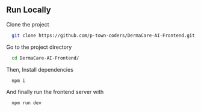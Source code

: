 ## Run Locally

Clone the project

```bash
  git clone https://github.com/p-town-coders/DermaCare-AI-Frontend.git
```

Go to the project directory

```bash
  cd DermaCare-AI-Frontend/
```

Then,
Install dependencies

```bash
  npm i
```

And finally run the frontend server with

```bash
  npm run dev
```
